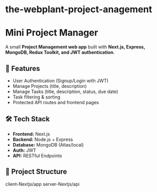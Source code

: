 # the-webplant-project-anagement
# Mini Project Manager

A small **Project Management web app** built with **Next.js, Express, MongoDB, Redux Toolkit, and JWT authentication**.

## 🚀 Features
- User Authentication (Signup/Login with JWT)
- Manage Projects (title, description)
- Manage Tasks (title, description, status, due date)
- Task filtering & sorting
- Protected API routes and frontend pages

## 🛠 Tech Stack
- **Frontend:** Next.js
- **Backend:** Node.js + Express
- **Database:** MongoDB (Atlas/local)
- **Auth:** JWT
- **API:** RESTful Endpoints

## 📂 Project Structure
client-Nextjs/app
server-Nextjs/api
